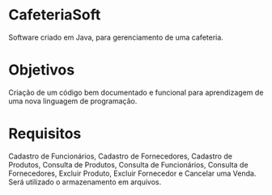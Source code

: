 # CafeteriaSoft
Software criado em Java, para gerenciamento de uma cafeteria.
# Objetivos
Criação de um código bem documentado e funcional para aprendizagem de uma nova linguagem de programação.
# Requisitos
Cadastro de Funcionários, Cadastro de Fornecedores, Cadastro de Produtos, Consulta de Produtos, Consulta de Funcionários, Consulta de Fornecedores, Excluir Produto, Excluir Fornecedor e Cancelar uma Venda.
Será utilizado o armazenamento em arquivos.
